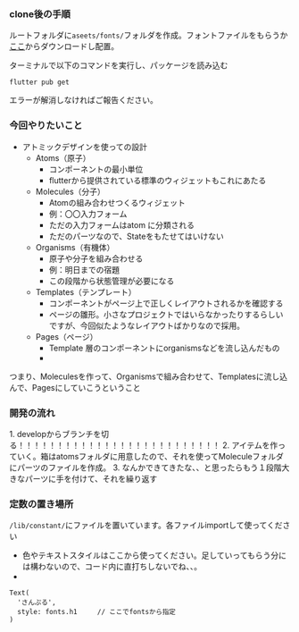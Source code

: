 ### clone後の手順
  ルートフォルダに`aseets/fonts/`フォルダを作成。フォントファイルをもらうか[ここ](https://fonts.google.com/noto/specimen/Noto+Sans+JP)からダウンロードし配置。

  ターミナルで以下のコマンドを実行し、パッケージを読み込む
  ```
  flutter pub get
  ```
  エラーが解消しなければご報告ください。

### 今回やりたいこと
- アトミックデザインを使っての設計
  - Atoms（原子）
    - コンポーネントの最小単位
    - flutterから提供されている標準のウィジェットもこれにあたる
  - Molecules（分子）
    - Atomの組み合わせつくるウィジェット
    - 例：〇〇入力フォーム
    - ただの入力フォームはatom に分類される
    - ただのパーツなので、Stateをもたせてはいけない
  - Organisms（有機体）
    - 原子や分子を組み合わせる
    - 例：明日までの宿題
    - この段階から状態管理が必要になる
  - Templates（テンプレート）
    - コンポーネントがページ上で正しくレイアウトされるかを確認する
    - ページの雛形。小さなプロジェクトではいらなかったりするらしいですが、今回似たようなレイアウトばかりなので採用。
  - Pages（ページ）
    - Template 層のコンポーネントにorganismsなどを流し込んだもの
    - 
     
つまり、Moleculesを作って、Organismsで組み合わせて、Templatesに流し込んで、Pagesにしていこうということ

### 開発の流れ
1\. developからブランチを切る！！！！！！！！！！！！！！！！！！！！！！！！！！
2\. アイテムを作っていく。箱はatomsフォルダに用意したので、それを使ってMoleculeフォルダにパーツのファイルを作成。
3\. なんかできてきたな、、と思ったらもう１段階大きなパーツに手を付けて、それを繰り返す

### 定数の置き場所 
`/lib/constant/`にファイルを置いています。各ファイルimportして使ってください
  - 色やテキストスタイルはここから使ってください。足していってもらう分には構わないので、コード内に直打ちしないでね、、。
  - 
  ```
  Text(
    'さんぷる',
    style: fonts.h1     // ここでfontsから指定
  )
  ```
